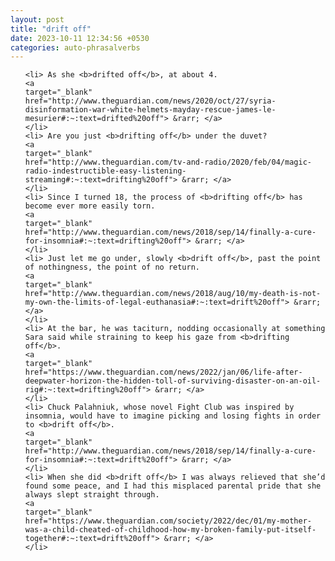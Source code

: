 ```yaml
---
layout: post
title: "drift off"
date: 2023-10-11 12:34:56 +0530
categories: auto-phrasalverbs
---
```

<ol>

    <li> As she <b>drifted off</b>, at about 4.
    <a 
    target="_blank" 
    href="http://www.theguardian.com/news/2020/oct/27/syria-disinformation-war-white-helmets-mayday-rescue-james-le-mesurier#:~:text=drifted%20off"> &rarr; </a>
    </li>
    <li> Are you just <b>drifting off</b> under the duvet?
    <a 
    target="_blank" 
    href="http://www.theguardian.com/tv-and-radio/2020/feb/04/magic-radio-indestructible-easy-listening-streaming#:~:text=drifting%20off"> &rarr; </a>
    </li>
    <li> Since I turned 18, the process of <b>drifting off</b> has become ever more easily torn.
    <a 
    target="_blank" 
    href="http://www.theguardian.com/news/2018/sep/14/finally-a-cure-for-insomnia#:~:text=drifting%20off"> &rarr; </a>
    </li>
    <li> Just let me go under, slowly <b>drift off</b>, past the point of nothingness, the point of no return.
    <a 
    target="_blank" 
    href="http://www.theguardian.com/news/2018/aug/10/my-death-is-not-my-own-the-limits-of-legal-euthanasia#:~:text=drift%20off"> &rarr; </a>
    </li>
    <li> At the bar, he was taciturn, nodding occasionally at something Sara said while straining to keep his gaze from <b>drifting off</b>.
    <a 
    target="_blank" 
    href="https://www.theguardian.com/news/2022/jan/06/life-after-deepwater-horizon-the-hidden-toll-of-surviving-disaster-on-an-oil-rig#:~:text=drifting%20off"> &rarr; </a>
    </li>
    <li> Chuck Palahniuk, whose novel Fight Club was inspired by insomnia, would have to imagine picking and losing fights in order to <b>drift off</b>.
    <a 
    target="_blank" 
    href="http://www.theguardian.com/news/2018/sep/14/finally-a-cure-for-insomnia#:~:text=drift%20off"> &rarr; </a>
    </li>
    <li> When she did <b>drift off</b> I was always relieved that she’d found some peace, and I had this misplaced parental pride that she always slept straight through.
    <a 
    target="_blank" 
    href="https://www.theguardian.com/society/2022/dec/01/my-mother-was-a-child-cheated-of-childhood-how-my-broken-family-put-itself-together#:~:text=drift%20off"> &rarr; </a>
    </li>